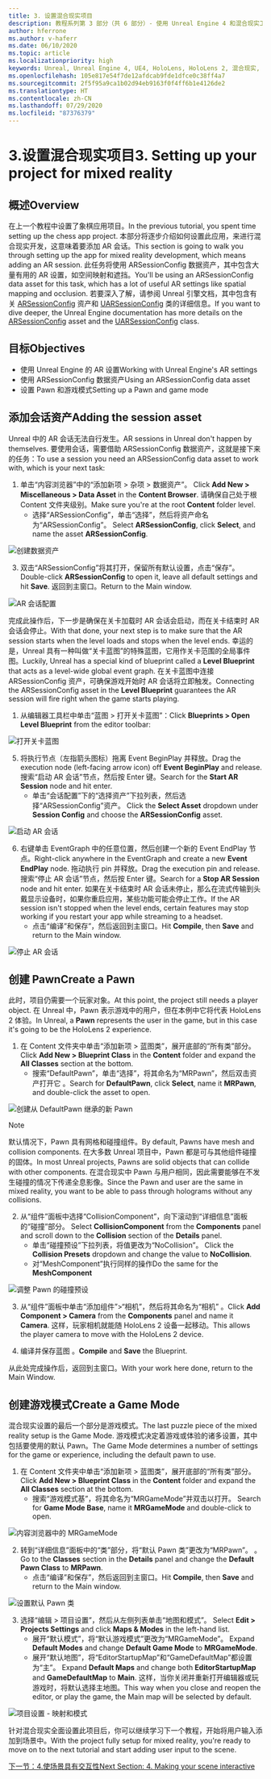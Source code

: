 ```yaml
---
title: 3. 设置混合现实项目
description: 教程系列第 3 部分（共 6 部分）- 使用 Unreal Engine 4 和混合现实工具包 UX Tools 插件构建一款简单的象棋应用
author: hferrone
ms.author: v-haferr
ms.date: 06/10/2020
ms.topic: article
ms.localizationpriority: high
keywords: Unreal, Unreal Engine 4, UE4, HoloLens, HoloLens 2, 混合现实, 教程, 入门, mrtk, uxt, UX Tools, 文档
ms.openlocfilehash: 105e817e54f7de12afdcab9fde1dfce0c38ff4a7
ms.sourcegitcommit: 2f5f95a9ca1b02d94eb9163f0f4ff6b1e4126de2
ms.translationtype: HT
ms.contentlocale: zh-CN
ms.lasthandoff: 07/29/2020
ms.locfileid: "87376379"
---
```

# <a name="3-setting-up-your-project-for-mixed-reality"></a><span data-ttu-id="dd49c-104">3.设置混合现实项目</span><span class="sxs-lookup"><span data-stu-id="dd49c-104">3. Setting up your project for mixed reality</span></span>

## <a name="overview"></a><span data-ttu-id="dd49c-105">概述</span><span class="sxs-lookup"><span data-stu-id="dd49c-105">Overview</span></span>

<span data-ttu-id="dd49c-106">在上一个教程中设置了象棋应用项目。</span><span class="sxs-lookup"><span data-stu-id="dd49c-106">In the previous tutorial, you spent time setting up the chess app project.</span></span> <span data-ttu-id="dd49c-107">本部分将逐步介绍如何设置此应用，来进行混合现实开发，这意味着要添加 AR 会话。</span><span class="sxs-lookup"><span data-stu-id="dd49c-107">This section is going to walk you through setting up the app for mixed reality development, which means adding an AR session.</span></span> <span data-ttu-id="dd49c-108">此任务将使用 ARSessionConfig 数据资产，其中包含大量有用的 AR 设置，如空间映射和遮挡。</span><span class="sxs-lookup"><span data-stu-id="dd49c-108">You'll be using an ARSessionConfig data asset for this task, which has a lot of useful AR settings like spatial mapping and occlusion.</span></span> <span data-ttu-id="dd49c-109">若要深入了解，请参阅 Unreal 引擎文档，其中包含有关 [ARSessionConfig](https://docs.unrealengine.com/en-US/PythonAPI/class/ARSessionConfig.html) 资产和 [UARSessionConfig](https://docs.unrealengine.com/en-US/API/Runtime/AugmentedReality/UARSessionConfig/index.html) 类的详细信息。</span><span class="sxs-lookup"><span data-stu-id="dd49c-109">If you want to dive deeper, the Unreal Engine documentation has more details on the [ARSessionConfig](https://docs.unrealengine.com/en-US/PythonAPI/class/ARSessionConfig.html) asset and the [UARSessionConfig](https://docs.unrealengine.com/en-US/API/Runtime/AugmentedReality/UARSessionConfig/index.html) class.</span></span>

## <a name="objectives"></a><span data-ttu-id="dd49c-110">目标</span><span class="sxs-lookup"><span data-stu-id="dd49c-110">Objectives</span></span>
* <span data-ttu-id="dd49c-111">使用 Unreal Engine 的 AR 设置</span><span class="sxs-lookup"><span data-stu-id="dd49c-111">Working with Unreal Engine's AR settings</span></span> 
* <span data-ttu-id="dd49c-112">使用 ARSessionConfig 数据资产</span><span class="sxs-lookup"><span data-stu-id="dd49c-112">Using an ARSessionConfig data asset</span></span>
* <span data-ttu-id="dd49c-113">设置 Pawn 和游戏模式</span><span class="sxs-lookup"><span data-stu-id="dd49c-113">Setting up a Pawn and game mode</span></span>

## <a name="adding-the-session-asset"></a><span data-ttu-id="dd49c-114">添加会话资产</span><span class="sxs-lookup"><span data-stu-id="dd49c-114">Adding the session asset</span></span>
<span data-ttu-id="dd49c-115">Unreal 中的 AR 会话无法自行发生。</span><span class="sxs-lookup"><span data-stu-id="dd49c-115">AR sessions in Unreal don't happen by themselves.</span></span> <span data-ttu-id="dd49c-116">要使用会话，需要借助 ARSessionConfig 数据资产，这就是接下来的任务：</span><span class="sxs-lookup"><span data-stu-id="dd49c-116">To use a session you need an ARSessionConfig data asset to work with, which is your next task:</span></span>

1. <span data-ttu-id="dd49c-117">单击“内容浏览器”中的“添加新项 > 杂项 > 数据资产”。 </span><span class="sxs-lookup"><span data-stu-id="dd49c-117">Click **Add New > Miscellaneous > Data Asset** in the **Content Browser**.</span></span> <span data-ttu-id="dd49c-118">请确保自己处于根 Content 文件夹级别。</span><span class="sxs-lookup"><span data-stu-id="dd49c-118">Make sure you're at the root **Content** folder level.</span></span> 
    * <span data-ttu-id="dd49c-119">选择“ARSessionConfig”，单击“选择”，然后将资产命名为“ARSessionConfig”。  </span><span class="sxs-lookup"><span data-stu-id="dd49c-119">Select **ARSessionConfig**, click **Select**, and name the asset **ARSessionConfig**.</span></span>

![创建数据资产](images/unreal-uxt/3-createasset.PNG)

3. <span data-ttu-id="dd49c-121">双击“ARSessionConfig”将其打开，保留所有默认设置，点击“保存”。 </span><span class="sxs-lookup"><span data-stu-id="dd49c-121">Double-click **ARSessionConfig** to open it, leave all default settings and hit **Save**.</span></span> <span data-ttu-id="dd49c-122">返回到主窗口。</span><span class="sxs-lookup"><span data-stu-id="dd49c-122">Return to the Main window.</span></span> 

![AR 会话配置](images/unreal-uxt/3-arsessionconfig.PNG)

<span data-ttu-id="dd49c-124">完成此操作后，下一步是确保在关卡加载时 AR 会话会启动，而在关卡结束时 AR 会话会停止。</span><span class="sxs-lookup"><span data-stu-id="dd49c-124">With that done, your next step is to make sure that the AR session starts when the level loads and stops when the level ends.</span></span> <span data-ttu-id="dd49c-125">幸运的是，Unreal 具有一种叫做“关卡蓝图”的特殊蓝图，它用作关卡范围的全局事件图。</span><span class="sxs-lookup"><span data-stu-id="dd49c-125">Luckily, Unreal has a special kind of blueprint called a **Level Blueprint** that acts as a level-wide global event graph.</span></span> <span data-ttu-id="dd49c-126">在关卡蓝图中连接 ARSessionConfig 资产，可确保游戏开始时 AR 会话将立即触发。</span><span class="sxs-lookup"><span data-stu-id="dd49c-126">Connecting the ARSessionConfig asset in the **Level Blueprint** guarantees the AR session will fire right when the game starts playing.</span></span>

1. <span data-ttu-id="dd49c-127">从编辑器工具栏中单击“蓝图 > 打开关卡蓝图”：</span><span class="sxs-lookup"><span data-stu-id="dd49c-127">Click **Blueprints > Open Level Blueprint** from the editor toolbar:</span></span> 

![打开关卡蓝图](images/unreal-uxt/3-level-blueprint.PNG)

5. <span data-ttu-id="dd49c-129">将执行节点（左指箭头图标）拖离 Event BeginPlay 并释放。</span><span class="sxs-lookup"><span data-stu-id="dd49c-129">Drag the execution node (left-facing arrow icon) off **Event BeginPlay** and release.</span></span> <span data-ttu-id="dd49c-130">搜索“启动 AR 会话”节点，然后按 Enter 键。</span><span class="sxs-lookup"><span data-stu-id="dd49c-130">Search for the **Start AR Session** node and hit enter.</span></span>  
    * <span data-ttu-id="dd49c-131">单击“会话配置”下的“选择资产”下拉列表，然后选择“ARSessionConfig”资产。  </span><span class="sxs-lookup"><span data-stu-id="dd49c-131">Click the **Select Asset** dropdown under **Session Config** and choose the **ARSessionConfig** asset.</span></span> 

![启动 AR 会话](images/unreal-uxt/3-start-ar-session.PNG)

6. <span data-ttu-id="dd49c-133">右键单击 EventGraph 中的任意位置，然后创建一个新的 Event EndPlay 节点。</span><span class="sxs-lookup"><span data-stu-id="dd49c-133">Right-click anywhere in the EventGraph and create a new **Event EndPlay** node.</span></span> <span data-ttu-id="dd49c-134">拖动执行 pin 并释放。</span><span class="sxs-lookup"><span data-stu-id="dd49c-134">Drag the execution pin and release.</span></span> <span data-ttu-id="dd49c-135">搜索“停止 AR 会话”节点，然后按 Enter 键。</span><span class="sxs-lookup"><span data-stu-id="dd49c-135">Search for a **Stop AR Session** node and hit enter.</span></span> <span data-ttu-id="dd49c-136">如果在关卡结束时 AR 会话未停止，那么在流式传输到头戴显示设备时，如果你重启应用，某些功能可能会停止工作。</span><span class="sxs-lookup"><span data-stu-id="dd49c-136">If the AR session isn't stopped when the level ends, certain features may stop working if you restart your app while streaming to a headset.</span></span> 
    * <span data-ttu-id="dd49c-137">点击“编译”和保存”，然后返回到主窗口。</span><span class="sxs-lookup"><span data-stu-id="dd49c-137">Hit **Compile**, then **Save** and return to the Main window.</span></span>

![停止 AR 会话](images/unreal-uxt/3-stoparsession.PNG)

## <a name="create-a-pawn"></a><span data-ttu-id="dd49c-139">创建 Pawn</span><span class="sxs-lookup"><span data-stu-id="dd49c-139">Create a Pawn</span></span>
<span data-ttu-id="dd49c-140">此时，项目仍需要一个玩家对象。</span><span class="sxs-lookup"><span data-stu-id="dd49c-140">At this point, the project still needs a player object.</span></span> <span data-ttu-id="dd49c-141">在 Unreal 中，Pawn 表示游戏中的用户，但在本例中它将代表 HoloLens 2 体验。</span><span class="sxs-lookup"><span data-stu-id="dd49c-141">In Unreal, a **Pawn** represents the user in the game, but in this case it's going to be the HoloLens 2 experience.</span></span>

1. <span data-ttu-id="dd49c-142">在 Content 文件夹中单击“添加新项 > 蓝图类”，展开底部的“所有类”部分。  </span><span class="sxs-lookup"><span data-stu-id="dd49c-142">Click **Add New > Blueprint Class** in the **Content** folder and expand the **All Classes** section at the bottom.</span></span> 
    * <span data-ttu-id="dd49c-143">搜索“DefaultPawn”，单击“选择”，将其命名为“MRPawn”，然后双击资产打开它  。</span><span class="sxs-lookup"><span data-stu-id="dd49c-143">Search for **DefaultPawn**, click **Select**, name it **MRPawn**, and double-click the asset to open.</span></span> 

![创建从 DefaultPawn 继承的新 Pawn](images/unreal-uxt/3-defaultpawn.PNG)

> [!NOTE]
> <span data-ttu-id="dd49c-145">默认情况下，Pawn 具有网格和碰撞组件。</span><span class="sxs-lookup"><span data-stu-id="dd49c-145">By default, Pawns have mesh and collision components.</span></span> <span data-ttu-id="dd49c-146">在大多数 Unreal 项目中，Pawn 都是可与其他组件碰撞的固体。</span><span class="sxs-lookup"><span data-stu-id="dd49c-146">In most Unreal projects, Pawns are solid objects that can collide with other components.</span></span> <span data-ttu-id="dd49c-147">在混合现实中 Pawn 与用户相同，因此需要能够在不发生碰撞的情况下传递全息影像。</span><span class="sxs-lookup"><span data-stu-id="dd49c-147">Since the Pawn and user are the same in mixed reality, you want to be able to pass through holograms without any collisions.</span></span> 

2. <span data-ttu-id="dd49c-148">从“组件”面板中选择“CollisionComponent”，向下滚动到“详细信息”面板的“碰撞”部分。   </span><span class="sxs-lookup"><span data-stu-id="dd49c-148">Select **CollisionComponent** from the **Components** panel and scroll down to the **Collision** section of the **Details** panel.</span></span> 
    * <span data-ttu-id="dd49c-149">单击“碰撞预设”下拉列表，将值更改为“NoCollision”。 </span><span class="sxs-lookup"><span data-stu-id="dd49c-149">Click the **Collision Presets** dropdown and change the value to **NoCollision**.</span></span> 
    * <span data-ttu-id="dd49c-150">对“MeshComponent”执行同样的操作</span><span class="sxs-lookup"><span data-stu-id="dd49c-150">Do the same for the **MeshComponent**</span></span>

![调整 Pawn 的碰撞预设](images/unreal-uxt/3-nocollision.PNG)

3. <span data-ttu-id="dd49c-152">从“组件”面板中单击“添加组件”>“相机”，然后将其命名为“相机”  。</span><span class="sxs-lookup"><span data-stu-id="dd49c-152">Click **Add Component > Camera** from the **Components** panel and name it **Camera**.</span></span> <span data-ttu-id="dd49c-153">这样，玩家相机就能随 HoloLens 2 设备一起移动。</span><span class="sxs-lookup"><span data-stu-id="dd49c-153">This allows the player camera to move with the HoloLens 2 device.</span></span>

4. <span data-ttu-id="dd49c-154">编译并保存蓝图 。</span><span class="sxs-lookup"><span data-stu-id="dd49c-154">**Compile** and **Save** the Blueprint.</span></span>

<span data-ttu-id="dd49c-155">从此处完成操作后，返回到主窗口。</span><span class="sxs-lookup"><span data-stu-id="dd49c-155">With your work here done, return to the Main Window.</span></span>

## <a name="create-a-game-mode"></a><span data-ttu-id="dd49c-156">创建游戏模式</span><span class="sxs-lookup"><span data-stu-id="dd49c-156">Create a Game Mode</span></span>
<span data-ttu-id="dd49c-157">混合现实设置的最后一个部分是游戏模式。</span><span class="sxs-lookup"><span data-stu-id="dd49c-157">The last puzzle piece of the mixed reality setup is the Game Mode.</span></span> <span data-ttu-id="dd49c-158">游戏模式决定着游戏或体验的诸多设置，其中包括要使用的默认 Pawn。</span><span class="sxs-lookup"><span data-stu-id="dd49c-158">The Game Mode determines a number of settings for the game or experience, including the default pawn to use.</span></span>

1.  <span data-ttu-id="dd49c-159">在 Content 文件夹中单击“添加新项 > 蓝图类”，展开底部的“所有类”部分。  </span><span class="sxs-lookup"><span data-stu-id="dd49c-159">Click **Add New > Blueprint Class** in the **Content** folder and expand the **All Classes** section at the bottom.</span></span> 
    * <span data-ttu-id="dd49c-160">搜索“游戏模式基”，将其命名为“MRGameMode”并双击以打开。 </span><span class="sxs-lookup"><span data-stu-id="dd49c-160">Search for **Game Mode Base**, name it **MRGameMode** and double-click to open.</span></span> 

![内容浏览器中的 MRGameMode](images/unreal-uxt/3-gamemode.PNG)

2.  <span data-ttu-id="dd49c-162">转到“详细信息”面板中的“类”部分，将“默认 Pawn 类”更改为“MRPawn”。   。</span><span class="sxs-lookup"><span data-stu-id="dd49c-162">Go to the **Classes** section in the **Details** panel and change the **Default Pawn Class** to **MRPawn**.</span></span> 
    * <span data-ttu-id="dd49c-163">点击“编译”和保存”，然后返回到主窗口。</span><span class="sxs-lookup"><span data-stu-id="dd49c-163">Hit **Compile**, then **Save** and return to the Main window.</span></span> 

![设置默认 Pawn 类](images/unreal-uxt/3-setpawn.PNG)

3.  <span data-ttu-id="dd49c-165">选择“编辑 > 项目设置”，然后从左侧列表单击“地图和模式”。 </span><span class="sxs-lookup"><span data-stu-id="dd49c-165">Select **Edit > Projects Settings** and click **Maps & Modes** in the left-hand list.</span></span> 
    * <span data-ttu-id="dd49c-166">展开“默认模式”，将“默认游戏模式”更改为“MRGameMode”。  </span><span class="sxs-lookup"><span data-stu-id="dd49c-166">Expand **Default Modes** and change **Default Game Mode** to **MRGameMode**.</span></span> 
    * <span data-ttu-id="dd49c-167">展开“默认地图”，将“EditorStartupMap”和“GameDefaultMap”都设置为“主”。   </span><span class="sxs-lookup"><span data-stu-id="dd49c-167">Expand **Default Maps** and change both **EditorStartupMap** and **GameDefaultMap** to **Main**.</span></span> <span data-ttu-id="dd49c-168">这样，当你关闭并重新打开编辑器或玩游戏时，将默认选择主地图。</span><span class="sxs-lookup"><span data-stu-id="dd49c-168">This way when you close and reopen the editor, or play the game, the Main map will be selected by default.</span></span>

![项目设置 - 映射和模式](images/unreal-uxt/3-mapsandmodes.PNG)

<span data-ttu-id="dd49c-170">针对混合现实全面设置此项目后，你可以继续学习下一个教程，开始将用户输入添加到场景中。</span><span class="sxs-lookup"><span data-stu-id="dd49c-170">With the project fully setup for mixed reality, you're ready to move on to the next tutorial and start adding user input to the scene.</span></span> 

[<span data-ttu-id="dd49c-171">下一节：4.使场景具有交互性</span><span class="sxs-lookup"><span data-stu-id="dd49c-171">Next Section: 4. Making your scene interactive</span></span>](unreal-uxt-ch4.md)
